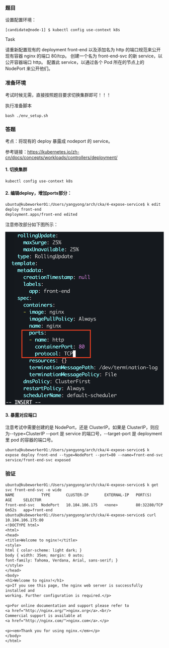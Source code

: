 ### 题目

设置配置环境：

    [candidate@node-1] $ kubectl config use-context k8s

Task

请重新配置现有的 deployment front-end 以及添加名为 http 的端口规范来公开现有容器 nginx 的端口 80/tcp。
创建一个名为 front-end-svc 的新 service，以公开容器端口 http。
配置此 service，以通过各个 Pod 所在的节点上的 NodePort 来公开他们。

### 准备环境

考试时候无需，直接按照题目要求切换集群即可！！！

执行准备脚本

    bash ./env_setup.sh

### 答题

考点：将现有的 deploy 暴露成 nodeport 的 service。

参考链接：https://kubernetes.io/zh-cn/docs/concepts/workloads/controllers/deployment/

#### 1. 切换集群

    kubectl config use-context k8s

#### 2. 编辑deploy，增加ports部分：

```
ubuntu@kubeworker01:/Users/yangyong/arch/cka/4-expose-service$ k edit deploy front-end
deployment.apps/front-end edited
```

注意修改部分如下图所示：

![](4-1.png?30)

#### 3. 暴露对应端口

注意考试中需要创建的是 NodePort，还是 ClusterIP。如果是 ClusterIP，则应为--type=ClusterIP
--port 是 service 的端口号，--target-port 是 deployment 里 pod 的容器的端口号。

```
ubuntu@kubeworker01:/Users/yangyong/arch/cka/4-expose-service$ k expose deploy front-end --type=NodePort --port=80 --name=front-end-svc
service/front-end-svc exposed
```

### 验证

```
ubuntu@kubeworker01:/Users/yangyong/arch/cka/4-expose-service$ k get svc front-end-svc -o wide
NAME            TYPE       CLUSTER-IP       EXTERNAL-IP   PORT(S)        AGE     SELECTOR
front-end-svc   NodePort   10.104.106.175   <none>        80:32280/TCP   6m52s   app=front-end
ubuntu@kubeworker01:/Users/yangyong/arch/cka/4-expose-service$ curl 10.104.106.175:80
<!DOCTYPE html>
<html>
<head>
<title>Welcome to nginx!</title>
<style>
html { color-scheme: light dark; }
body { width: 35em; margin: 0 auto;
font-family: Tahoma, Verdana, Arial, sans-serif; }
</style>
</head>
<body>
<h1>Welcome to nginx!</h1>
<p>If you see this page, the nginx web server is successfully installed and
working. Further configuration is required.</p>

<p>For online documentation and support please refer to
<a href="http://nginx.org/">nginx.org</a>.<br/>
Commercial support is available at
<a href="http://nginx.com/">nginx.com</a>.</p>

<p><em>Thank you for using nginx.</em></p>
</body>
</html>
```
